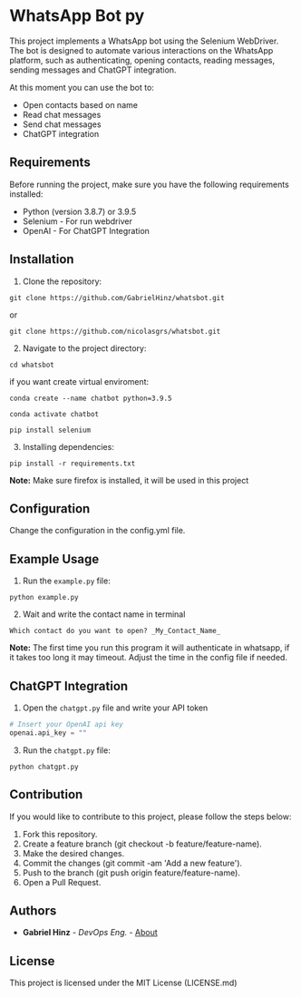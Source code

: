 # WhatsApp Bot py

This project implements a WhatsApp bot using the Selenium WebDriver. The bot is designed to automate various interactions on the WhatsApp platform, such as authenticating, opening contacts, reading messages, sending messages and ChatGPT integration.

At this moment you can use the bot to:

- Open contacts based on name
- Read chat messages
- Send chat messages
- ChatGPT integration

## Requirements

Before running the project, make sure you have the following requirements installed:

- Python (version 3.8.7) or 3.9.5
- Selenium - For run webdriver
- OpenAI - For ChatGPT Integration

## Installation

1. Clone the repository:

  ```shell
  git clone https://github.com/GabrielHinz/whatsbot.git 
  ```
   or

  ```shell
  git clone https://github.com/nicolasgrs/whatsbot.git
  ```
2. Navigate to the project directory:

  ```shell
  cd whatsbot
  ```
if you want create virtual enviroment:
  
  ```shell
  conda create --name chatbot python=3.9.5
  ```

  ```shell
  conda activate chatbot
  ```

  ```shell
  pip install selenium
  ```

3. Installing dependencies:

  ```shell
  pip install -r requirements.txt
  ``` 
  
 **Note:** Make sure firefox is installed, it will be used in this project
   
## Configuration
 Change the configuration in the config.yml file.

## Example Usage
1. Run the `example.py` file:
  
  ```shell
  python example.py
  ```
 
 2. Wait and write the contact name in terminal

  ```
  Which contact do you want to open? _My_Contact_Name_
  ```
  
  **Note:** The first time you run this program it will authenticate in whatsapp, if it takes too long it may timeout. Adjust the time in the config file if needed.
  
## ChatGPT Integration
1. Open the `chatgpt.py` file and write your API token
  ```python
  # Insert your OpenAI api key
  openai.api_key = "" 
  ```
3. Run the `chatgpt.py` file:

  ```shell
  python chatgpt.py
  ```
  
## Contribution
If you would like to contribute to this project, please follow the steps below:

1. Fork this repository.
2. Create a feature branch (git checkout -b feature/feature-name).
3. Make the desired changes.
4. Commit the changes (git commit -am 'Add a new feature').
5. Push to the branch (git push origin feature/feature-name).
6. Open a Pull Request.

## Authors
- **Gabriel Hinz** - *DevOps Eng.* -
    [About](https://gabriel.legendproject.com.br/)
    
## License
This project is licensed under the MIT License (LICENSE.md)
